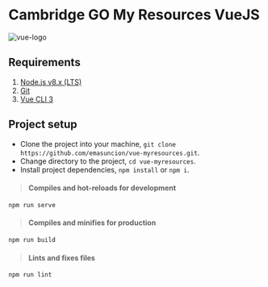 Cambridge GO My Resources VueJS
===============================

![vue-logo](https://vuejs.org/images/logo.png)

## Requirements
1. [Node.js v8.x (LTS)](https://nodejs.org/en/)
2. [Git](https://git-scm.com/)
3. [Vue CLI 3](https://cli.vuejs.org/)

## Project setup
- Clone the project into your machine, ``` git clone https://github.com/emasuncion/vue-myresources.git ```.
- Change directory to the project, ``` cd vue-myresources ```.
- Install project dependencies, ``` npm install ``` or ``` npm i ```.

> #### Compiles and hot-reloads for development
```
npm run serve
```

> #### Compiles and minifies for production
```
npm run build
```

> #### Lints and fixes files
```
npm run lint
```
